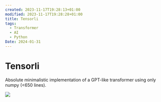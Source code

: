 ```yaml
---
created: 2023-11-17T19:28:13+01:00
modified: 2023-11-17T19:28:28+01:00
title: Tensorli
tags:
  - Transformer
  - AI
  - Python
Date: 2024-01-31
---
```

# Tensorli



Absolute minimalistic implementation of a GPT-like transformer using only numpy (<650 lines).


![](2023-11-17_tensorli_image_1.png)


